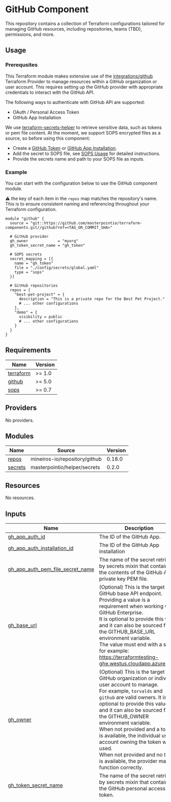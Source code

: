 # GitHub Component
This repository contains a collection of Terraform configurations tailored for managing GitHub resources, including repositories, teams (TBD), permissions, and more.

## Usage

### Prerequsites

This Terraform module makes extensive use of the [integrations/github](https://registry.terraform.io/providers/integrations/github/latest/docs#pem_file) Terraform Provider to manage resources within a GitHub organization or user account. This requires setting up the GitHub provider with appropriate credentials to interact with the GitHub API.

The following ways to authenticate with GitHub API are supported:
* OAuth / Personal Access Token
* GitHub App Installation

We use [terraform-secrets-helper](https://github.com/masterpointio/terraform-secrets-helper/tree/main) to retrieve sensitive data, such as tokens or pem file content. At the moment, we support SOPS encrypted files as a source, so before using this component:
* Create a [GitHub Token](https://github.com/settings/tokens) or [GitHub App Installation](https://docs.github.com/en/rest/apps/installations?apiVersion=2022-11-28).
* Add the secret to SOPS file, see [SOPS Usage](https://github.com/getsops/sops#usage) for detailed instructions.
* Provide the secrets name and path to your SOPS file as inputs.

### Example

You can start with the configuration below to use the GitHub component module.

:warning: the key of each item in the `repos` map matches the repository's name. This is to ensure consistent naming and referencing throughout your Terraform configuration.

```hcl
module "github" {
  source = "git::https://github.com/masterpointio/terraform-components.git//github?ref=<TAG_OR_COMMIT_SHA>"

  # GitHub provider
  gh_owner             = "myorg"
  gh_token_secret_name = "gh_token"

  # SOPS secrets
  secret_mapping = [{
    name = "gh_token"
    file = "./config/secrets/global.yaml"
    type = "sops"
  }]

  # GitHub repositories
  repos = {
    "best-pet-project" = {
      description = "This is a private repo for the Best Pet Project."
      # ... other configurations
    },
    "demo" = {
      visibility = public
      # ... other configurations
    }
  }
}
```

<!-- BEGINNING OF PRE-COMMIT-TERRAFORM DOCS HOOK -->
## Requirements

| Name | Version |
|------|---------|
| <a name="requirement_terraform"></a> [terraform](#requirement\_terraform) | >= 1.0 |
| <a name="requirement_github"></a> [github](#requirement\_github) | >= 5.0 |
| <a name="requirement_sops"></a> [sops](#requirement\_sops) | >= 0.7 |

## Providers

No providers.

## Modules

| Name | Source | Version |
|------|--------|---------|
| <a name="module_repos"></a> [repos](#module\_repos) | mineiros-io/repository/github | 0.18.0 |
| <a name="module_secrets"></a> [secrets](#module\_secrets) | masterpointio/helper/secrets | 0.2.0 |

## Resources

No resources.

## Inputs

| Name | Description | Type | Default | Required |
|------|-------------|------|---------|:--------:|
| <a name="input_gh_app_auth_id"></a> [gh\_app\_auth\_id](#input\_gh\_app\_auth\_id) | The ID of the GitHub App. | `string` | `""` | no |
| <a name="input_gh_app_auth_installation_id"></a> [gh\_app\_auth\_installation\_id](#input\_gh\_app\_auth\_installation\_id) | The ID of the GitHub App installation | `string` | `""` | no |
| <a name="input_gh_app_auth_pem_file_secret_name"></a> [gh\_app\_auth\_pem\_file\_secret\_name](#input\_gh\_app\_auth\_pem\_file\_secret\_name) | The name of the secret retrieved by secrets mixin that contains<br>the contents of the GitHub App private key PEM file. | `string` | `null` | no |
| <a name="input_gh_base_url"></a> [gh\_base\_url](#input\_gh\_base\_url) | (Optional) This is the target GitHub base API endpoint.<br>Providing a value is a requirement when working with GitHub Enterprise.<br>It is optional to provide this value and it can also be sourced from the GITHUB\_BASE\_URL environment variable.<br>The value must end with a slash, for example: https://terraformtesting-ghe.westus.cloudapp.azure.com/ | `string` | `null` | no |
| <a name="input_gh_owner"></a> [gh\_owner](#input\_gh\_owner) | (Optional) This is the target GitHub organization or individual user account to manage.<br>For example, `torvalds` and `github` are valid owners. It is optional to provide this value<br>and it can also be sourced from the GITHUB\_OWNER environment variable.<br>When not provided and a token is available, the individual user account owning the token will be used.<br>When not provided and no token is available, the provider may not function correctly. | `string` | `null` | no |
| <a name="input_gh_token_secret_name"></a> [gh\_token\_secret\_name](#input\_gh\_token\_secret\_name) | The name of the secret retrieved by secrets mixin that contains the GitHub personal access token. | `string` | `null` | no |
| <a name="input_repos"></a> [repos](#input\_repos) | The GitHub repositories for this organization. | <pre>map(object({<br>    # Main Resource Configuration<br>    # https://github.com/mineiros-io/terraform-github-repository/tree/main#main-resource-configuration<br>    allow_auto_merge   = optional(bool, false)<br>    allow_merge_commit = optional(bool, true)<br>    allow_rebase_merge = optional(bool, false)<br>    allow_squash_merge = optional(bool, false)<br>    archive_on_destroy = optional(bool, true)<br>    archived           = optional(bool, false)<br>    default_branch     = optional(string, null)<br>    description        = optional(string, "")<br>    extra_topics       = optional(list(string), [])<br>    has_downloads      = optional(bool, false)<br>    has_issues         = optional(bool, false)<br>    has_projects       = optional(bool, false)<br>    has_wiki           = optional(bool, false)<br>    homepage_url       = optional(string, "")<br>    is_template        = optional(bool, false)<br>    pages = optional(object({<br>      branch = string<br>      cname  = optional(string, null)<br>      path   = optional(string, "/")<br>    }))<br>    topics               = optional(list(string), [])<br>    visibility           = optional(string, "private")<br>    vulnerability_alerts = optional(bool, false)<br><br>    # Extended Resource Configuration<br><br>    ## Repository Creation Configuration<br>    # https://github.com/mineiros-io/terraform-github-repository/tree/main#repository-creation-configuration<br>    auto_init          = optional(bool, true)<br>    gitignore_template = optional(string, "")<br>    license_template   = optional(string, "")<br>    template = optional(object({<br>      owner      = string<br>      repository = string<br>    }))<br><br>    ## Teams Configuration<br>    # https://github.com/mineiros-io/terraform-github-repository/tree/main#teams-configuration<br>    admin_teams    = optional(list(string), [])<br>    maintain_teams = optional(list(string), [])<br>    pull_teams     = optional(list(string), [])<br>    push_teams     = optional(list(string), [])<br>    triage_teams   = optional(list(string), [])<br><br>    ## Collaborator Configuration<br>    # https://github.com/mineiros-io/terraform-github-repository/tree/main#collaborator-configuration<br>    admin_collaborators    = optional(list(string), [])<br>    maintain_collaborators = optional(list(string), [])<br>    pull_collaborators     = optional(list(string), [])<br>    push_collaborators     = optional(list(string), [])<br>    triage_collaborators   = optional(list(string), [])<br><br>    ## Branches Configuration<br>    # https://github.com/mineiros-io/terraform-github-repository/tree/main#branches-configuration<br>    branches = optional(list(object({<br>      name          = string<br>      source_branch = optional(string, null)<br>      source_sha    = optional(bool, null)<br>    })), [])<br><br>    ## Deploy Keys Configuration<br>    # https://github.com/mineiros-io/terraform-github-repository/tree/main#deploy-keys-configuration<br>    deploy_keys = optional(list(object({<br>      id        = optional(string, "md5(key)")<br>      key       = string<br>      read_only = optional(bool, true)<br>      title     = optional(string, null)<br>    })), [])<br>    deploy_keys_computed = optional(list(object({<br>      id        = optional(string, "md5(key)")<br>      key       = string<br>      read_only = optional(bool, true)<br>      title     = optional(string, null)<br>    })), [])<br><br>    ## Branch Protections v3 Configuration<br>    # https://github.com/mineiros-io/terraform-github-repository/tree/main#branch-protections-v3-configuration<br>    branch_protections_v3 = optional(list(object({<br>      branch                          = string<br>      enforce_admins                  = optional(bool, false)<br>      require_conversation_resolution = optional(bool, false)<br>      require_signed_commits          = optional(bool, false)<br>      required_pull_request_reviews = optional(object({<br>        dismiss_stale_reviews           = optional(bool, true)<br>        dismissal_users                 = optional(list(string), []),<br>        dismissal_teams                 = optional(list(string), []),<br>        require_code_owner_reviews      = optional(bool, true)<br>        required_approving_review_count = optional(number, 1)<br>      }), {})<br>      required_status_checks = optional(object({<br>        strict   = optional(bool, false)<br>        contexts = optional(list(string), [])<br>      }), {})<br>      restrictions = optional(object({<br>        users = optional(list(string), [])<br>        teams = optional(list(string), [])<br>        apps  = optional(list(string), [])<br>      }), {})<br>    })), [])<br><br>    ## Branch Protections v4 Configuration<br>    # https://github.com/mineiros-io/terraform-github-repository/tree/main#branch-protections-v4-configuration<br>    branch_protections_v4 = optional(list(object({<br>      pattern                         = string<br>      _key                            = optional(string)<br>      allows_deletions                = optional(bool, false)<br>      allows_force_pushes             = optional(bool, false)<br>      blocks_creations                = optional(bool, false)<br>      enforce_admins                  = optional(bool, true)<br>      push_restrictions               = optional(list(string), [])<br>      require_conversation_resolution = optional(bool, false)<br>      require_signed_commits          = optional(bool, false)<br>      required_linear_history         = optional(bool, false)<br>      required_pull_request_reviews = optional(list(object({<br>        dismiss_stale_reviews           = optional(bool, true)<br>        restrict_dismissals             = optional(bool, false)<br>        dismissal_restrictions          = optional(list(string), [])<br>        pull_request_bypassers          = optional(list(string), [])<br>        require_code_owner_reviews      = optional(bool, true)<br>        required_approving_review_count = optional(number, 1)<br>      })), [])<br>      required_status_checks = optional(list(object({<br>        strict   = optional(bool, false)<br>        contexts = optional(list(string), [])<br>      })), [])<br>    })), [])<br><br>    ## Issue Labels Configuration<br>    # https://github.com/mineiros-io/terraform-github-repository/tree/main#issue-labels-configuration<br>    issue_labels = optional(list(object({<br>      color       = string<br>      description = optional(string, null)<br>      id          = optional(string, "name")<br>      name        = string<br>    })), [])<br><br>    issue_labels_merge_with_github_labels = optional(bool)<br>    issue_labels_create                   = optional(bool)<br><br>    ## Projects Configuration<br>    # https://github.com/mineiros-io/terraform-github-repository/tree/main#projects-configuration<br>    projects = optional(list(object({<br>      body = optional(string, "")<br>      id   = optional(string, "name")<br>      name = string<br>    })), [])<br><br>    ## Webhooks Configuration<br>    # https://github.com/mineiros-io/terraform-github-repository/tree/main#webhooks-configuration<br>    webhooks = optional(list(object({<br>      active       = optional(bool, true)<br>      content_type = optional(string, "form")<br>      insecure_ssl = optional(bool, false)<br>      events       = list(string)<br>      name         = optional(string)<br>      secret       = optional(string)<br>      url          = string<br>    })), [])<br><br>    ## Secrets Configuration<br>    # https://github.com/mineiros-io/terraform-github-repository/tree/main#secrets-configuration<br>    plaintext_secrets = optional(map(string), {})<br>    encrypted_secrets = optional(map(string), {})<br><br>    ## Autolink References Configuration<br>    # https://github.com/mineiros-io/terraform-github-repository/tree/main#autolink-references-configuration<br>    autolink_references = optional(list(object({<br>      key_prefix          = string<br>      target_url_template = string<br>    })), [])<br><br>    ## App Installations<br>    # https://github.com/mineiros-io/terraform-github-repository/tree/main#app-installations<br>    app_installations = optional(set(string), [])<br>  }))</pre> | `{}` | no |
| <a name="input_secret_mapping"></a> [secret\_mapping](#input\_secret\_mapping) | The list of secret mappings the application will need.<br>This creates secret values for the component to consume at `local.secrets[name]`. | <pre>list(object({<br>    name = string<br>    type = string<br>    path = optional(string, null)<br>    file = string<br>  }))</pre> | `[]` | no |

## Outputs

No outputs.
<!-- END OF PRE-COMMIT-TERRAFORM DOCS HOOK -->

